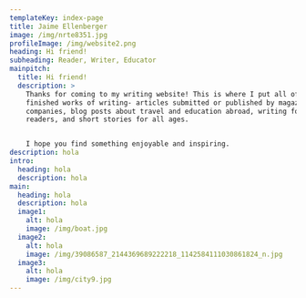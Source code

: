 ```yaml
---
templateKey: index-page
title: Jaime Ellenberger
image: /img/nrte8351.jpg
profileImage: /img/website2.png
heading: Hi friend!
subheading: Reader, Writer, Educator
mainpitch:
  title: Hi friend!
  description: >
    Thanks for coming to my writing website! This is where I put all of my
    finished works of writing- articles submitted or published by magazines or
    companies, blog posts about travel and education abroad, writing for young
    readers, and short stories for all ages.


    I hope you find something enjoyable and inspiring. 
description: hola
intro:
  heading: hola
  description: hola
main:
  heading: hola
  description: hola
  image1:
    alt: hola
    image: /img/boat.jpg
  image2:
    alt: hola
    image: /img/39086587_2144369689222218_1142584111030861824_n.jpg
  image3:
    alt: hola
    image: /img/city9.jpg
---
```

